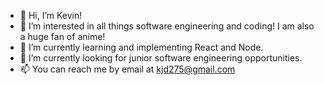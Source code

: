 - 👋 Hi, I’m Kevin!
- 👀 I’m interested in all things software engineering and coding! I am also a huge fan of anime!
- 🌱 I’m currently learning and implementing React and Node.
- 💞️ I’m currently looking for junior software engineering opportunities. 
- 📫 You can reach me by email at kjd275@gmail.com

<!---
kd1726/kd1726 is a ✨ special ✨ repository because its `README.md` (this file) appears on your GitHub profile.
You can click the Preview link to take a look at your changes.
--->

